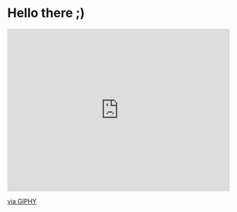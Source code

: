 # Hello there ;)

<div style="width:100%;height:0;padding-bottom:73%;position:relative;"><iframe src="https://giphy.com/embed/8dYmJ6Buo3lYY" width="100%" height="100%" style="position:absolute" frameBorder="0" class="giphy-embed" allowFullScreen></iframe></div><p><a href="https://giphy.com/gifs/baby-story-reading-8dYmJ6Buo3lYY">via GIPHY</a></p>

<!---
fornasierov/fornasierov is a ✨ special ✨ repository because its `README.md` (this file) appears on your GitHub profile.
You can click the Preview link to take a look at your changes.
--->

